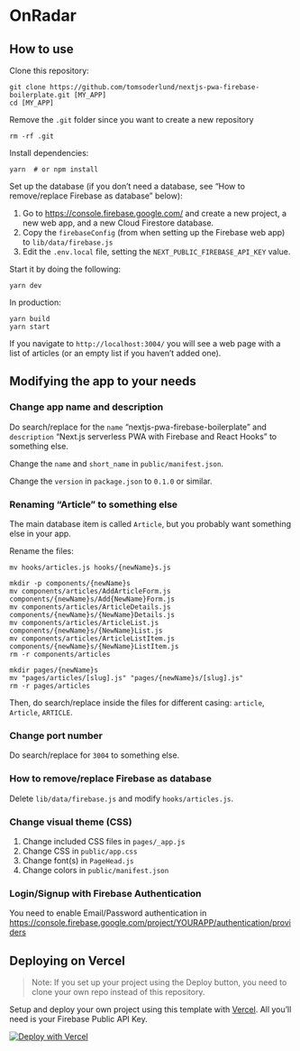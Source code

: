# OnRadar

## How to use

Clone this repository:

    git clone https://github.com/tomsoderlund/nextjs-pwa-firebase-boilerplate.git [MY_APP]
    cd [MY_APP]

Remove the `.git` folder since you want to create a new repository

    rm -rf .git

Install dependencies:

    yarn  # or npm install

Set up the database (if you don’t need a database, see “How to remove/replace Firebase as database” below):

1. Go to https://console.firebase.google.com/ and create a new project, a new web app, and a new Cloud Firestore database.
2. Copy the `firebaseConfig` (from when setting up the Firebase web app) to `lib/data/firebase.js`
3. Edit the `.env.local` file, setting the `NEXT_PUBLIC_FIREBASE_API_KEY` value.

Start it by doing the following:

    yarn dev

In production:

    yarn build
    yarn start

If you navigate to `http://localhost:3004/` you will see a web page with a list of articles (or an empty list if you haven’t added one).

## Modifying the app to your needs

### Change app name and description

Do search/replace for the `name` “nextjs-pwa-firebase-boilerplate” and `description` “Next.js serverless PWA with Firebase and React Hooks” to something else.

Change the `name` and `short_name` in `public/manifest.json`.

Change the `version` in `package.json` to `0.1.0` or similar.

### Renaming “Article” to something else

The main database item is called `Article`, but you probably want something else in your app.

Rename the files:

    mv hooks/articles.js hooks/{newName}s.js

    mkdir -p components/{newName}s
    mv components/articles/AddArticleForm.js components/{newName}s/Add{NewName}Form.js
    mv components/articles/ArticleDetails.js components/{newName}s/{NewName}Details.js
    mv components/articles/ArticleList.js components/{newName}s/{NewName}List.js
    mv components/articles/ArticleListItem.js components/{newName}s/{NewName}ListItem.js
    rm -r components/articles

    mkdir pages/{newName}s
    mv "pages/articles/[slug].js" "pages/{newName}s/[slug].js"
    rm -r pages/articles

Then, do search/replace inside the files for different casing: `article`, `Article`, `ARTICLE`.

### Change port number

Do search/replace for `3004` to something else.

### How to remove/replace Firebase as database

Delete `lib/data/firebase.js` and modify `hooks/articles.js`.

### Change visual theme (CSS)

1. Change included CSS files in `pages/_app.js`
2. Change CSS in `public/app.css`
3. Change font(s) in `PageHead.js`
4. Change colors in `public/manifest.json`

### Login/Signup with Firebase Authentication

You need to enable Email/Password authentication in https://console.firebase.google.com/project/YOURAPP/authentication/providers

## Deploying on Vercel

> Note: If you set up your project using the Deploy button, you need to clone your own repo instead of this repository.

Setup and deploy your own project using this template with [Vercel](https://vercel.com). All you’ll need is your Firebase Public API Key.

[![Deploy with Vercel](https://vercel.com/button)](https://vercel.com/import/git?s=https%3A%2F%2Fgithub.com%2Fbutterops%2Fonradar&env=NEXT_PUBLIC_FIREBASE_API_KEY&envDescription=Enter%20your%20public%20Firebase%20API%20Key&envLink=https://github.com/tomsoderlund/nextjs-pwa-firebase-boilerplate#deploying-with-vercel)
